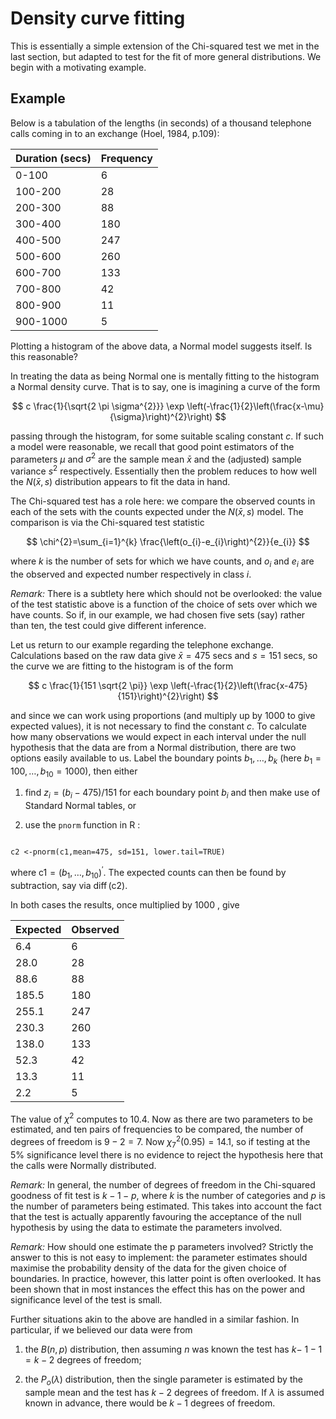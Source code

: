 
# Density curve fitting

This is essentially a simple extension of the Chi-squared test we met in the last section, but adapted to test for the fit of more general distributions. We begin with a motivating example.

## Example  
Below is a tabulation of the lengths (in seconds) of a thousand telephone calls coming in to an exchange (Hoel, 1984, p.109):

| Duration (secs) | Frequency |
|-----------------|-----------|
| 0-100           | 6         |
| 100-200         | 28        |
| 200-300         | 88        |
| 300-400         | 180       |
| 400-500         | 247       |
| 500-600         | 260       |
| 600-700         | 133       |
| 700-800         | 42        |
| 800-900         | 11        |
| 900-1000        | 5         |


Plotting a histogram of the above data, a Normal model suggests itself. Is this reasonable?

In treating the data as being Normal one is mentally fitting to the histogram a Normal density curve. That is to say, one is imagining a curve of the form

$$
c \frac{1}{\sqrt{2 \pi \sigma^{2}}} \exp \left(-\frac{1}{2}\left(\frac{x-\mu}{\sigma}\right)^{2}\right)
$$

passing through the histogram, for some suitable scaling constant $c$. If such a model were reasonable, we recall that good point estimators of the parameters $\mu$ and $\sigma^{2}$ are the sample mean $\bar{x}$ and the (adjusted) sample variance $s^{2}$ respectively. Essentially then the problem reduces to how well the $N(\bar{x}, s)$ distribution appears to fit the data in hand.

The Chi-squared test has a role here: we compare the observed counts in each of the sets with the counts expected under the $N(\bar{x}, s)$ model. The comparison is via the Chi-squared test statistic

$$
\chi^{2}=\sum_{i=1}^{k} \frac{\left(o_{i}-e_{i}\right)^{2}}{e_{i}}
$$

where $k$ is the number of sets for which we have counts, and $o_{i}$ and $e_{i}$ are the observed and expected number respectively in class $i$.

*Remark:* There is a subtlety here which should not be overlooked: the value of the test statistic above is a function of the choice of sets over which we
have counts. So if, in our example, we had chosen five sets (say) rather than ten, the test could give different inference.

Let us return to our example regarding the telephone exchange. Calculations based on the raw data give $\bar{x}=475$ secs and $s=151$ secs, so the curve we are fitting to the histogram is of the form

$$
c \frac{1}{151 \sqrt{2 \pi}} \exp \left(-\frac{1}{2}\left(\frac{x-475}{151}\right)^{2}\right)
$$

and since we can work using proportions (and multiply up by 1000 to give expected values), it is not necessary to find the constant $c$. To calculate how many observations we would expect in each interval under the null hypothesis that the data are from a Normal distribution, there are two options easily available to us. Label the boundary points $b_{1}, \ldots, b_{k}$ (here $b_{1}=100, \ldots, b_{10}= 1000$), then either

1. find $z_{i}=\left(b_{i}-475\right) / 151$ for each boundary point $b_{i}$ and then make use of Standard Normal tables, or

2. use the <code>pnorm</code> function in $\mathrm{R}$ :

<code>
c2 <-pnorm(c1,mean=475, sd=151, lower.tail=TRUE) 
</code>


where $\mathrm{c} 1=\left(b_{1}, \ldots, b_{10}\right)^{\prime}$. The expected counts can then be found by subtraction, say via $\operatorname{diff}(\mathrm{c} 2)$.

In both cases the results, once multiplied by 1000 , give

| Expected | Observed |
|----------|----------|
| 6.4      | 6        |
| 28.0     | 28       |
| 88.6     | 88       |
| 185.5    | 180      |
| 255.1    | 247      |
| 230.3    | 260      |
| 138.0    | 133      |
| 52.3     | 42       |
| 13.3     | 11       |
| 2.2      | 5        |


The value of $\chi^{2}$ computes to 10.4. Now as there are two parameters to be estimated, and ten pairs of frequencies to be compared, the number of degrees of freedom is $9-2=7$. Now $\chi_{7}^{2}(0.95)=14.1$, so if testing at the $5 \%$ significance level there is no evidence to reject the hypothesis here that the calls were Normally distributed.

*Remark:* In general, the number of degrees of freedom in the Chi-squared goodness of fit test is $k-1-p$, where $k$ is the number of categories and $p$ is the number of parameters being estimated. This takes into account the fact that the test is actually apparently favouring the acceptance of the null hypothesis by using the data to estimate the parameters involved.

*Remark:* How should one estimate the p parameters involved? Strictly the answer to this is not easy to implement: the parameter estimates should maximise the probability density of the data for the given choice of boundaries. In practice, however, this latter point is often overlooked. It has been shown that in most instances the effect this has on the power and significance level of the test is small.

Further situations akin to the above are handled in a similar fashion. In particular, if we believed our data were from

1. the $B(n, p)$ distribution, then assuming $n$ was known the test has $k-$ $1-1=k-2$ degrees of freedom;

2. the $P_{o}(\lambda)$ distribution, then the single parameter is estimated by the sample mean and the test has $k-2$ degrees of freedom. If $\lambda$ is assumed known in advance, there would be $k-1$ degrees of freedom.